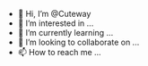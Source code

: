 - 👋 Hi, I’m @Cuteway
- 👀 I’m interested in ...
- 🌱 I’m currently learning ...
- 💞️ I’m looking to collaborate on ...
- 📫 How to reach me ...

<!---
Cuteway/Cuteway is a ✨ special ✨ repository because its `README.md` (this file) appears on your GitHub profile.
You can click the Preview link to take a look at your changes.
--->
